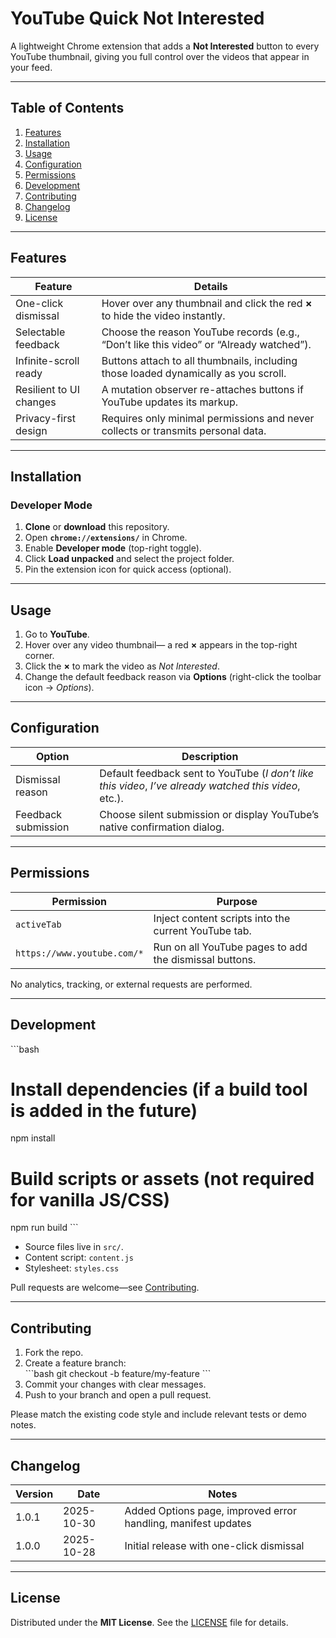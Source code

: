 # YouTube Quick Not Interested

A lightweight Chrome extension that adds a **Not Interested** button to every YouTube thumbnail, giving you full control over the videos that appear in your feed.

---

## Table of Contents
1. [Features](#features)  
2. [Installation](#installation)  
3. [Usage](#usage)  
4. [Configuration](#configuration)  
5. [Permissions](#permissions)  
6. [Development](#development)  
7. [Contributing](#contributing)  
8. [Changelog](#changelog)  
9. [License](#license)

---

## Features

| Feature                | Details                                                                                         |
|------------------------|-------------------------------------------------------------------------------------------------|
| One-click dismissal    | Hover over any thumbnail and click the red **×** to hide the video instantly.                   |
| Selectable feedback    | Choose the reason YouTube records (e.g., “Don’t like this video” or “Already watched”).         |
| Infinite-scroll ready  | Buttons attach to all thumbnails, including those loaded dynamically as you scroll.             |
| Resilient to UI changes| A mutation observer re-attaches buttons if YouTube updates its markup.                          |
| Privacy-first design   | Requires only minimal permissions and never collects or transmits personal data.                |

---

## Installation

### Developer Mode

1. **Clone** or **download** this repository.  
2. Open **`chrome://extensions/`** in Chrome.  
3. Enable **Developer mode** (top-right toggle).  
4. Click **Load unpacked** and select the project folder.  
5. Pin the extension icon for quick access (optional).

---

## Usage

1. Go to **YouTube**.  
2. Hover over any video thumbnail— a red **×** appears in the top-right corner.  
3. Click the **×** to mark the video as *Not Interested*.  
4. Change the default feedback reason via **Options** (right-click the toolbar icon → *Options*).

---

## Configuration

| Option              | Description                                                                                           |
|---------------------|-------------------------------------------------------------------------------------------------------|
| Dismissal reason    | Default feedback sent to YouTube (*I don’t like this video*, *I’ve already watched this video*, etc.).|
| Feedback submission | Choose silent submission or display YouTube’s native confirmation dialog.                             |

---

## Permissions

| Permission                  | Purpose                                                     |
|-----------------------------|-------------------------------------------------------------|
| `activeTab`                 | Inject content scripts into the current YouTube tab.        |
| `https://www.youtube.com/*` | Run on all YouTube pages to add the dismissal buttons.      |

No analytics, tracking, or external requests are performed.

---

## Development

\`\`\`bash
# Install dependencies (if a build tool is added in the future)
npm install

# Build scripts or assets (not required for vanilla JS/CSS)
npm run build
\`\`\`

- Source files live in `src/`.  
- Content script: `content.js`  
- Stylesheet: `styles.css`

Pull requests are welcome—see [Contributing](#contributing).

---

## Contributing

1. Fork the repo.  
2. Create a feature branch:  
   \`\`\`bash
   git checkout -b feature/my-feature
   \`\`\`  
3. Commit your changes with clear messages.  
4. Push to your branch and open a pull request.  

Please match the existing code style and include relevant tests or demo notes.

---

## Changelog

| Version | Date       | Notes                                                         |
|---------|------------|---------------------------------------------------------------|
| 1.0.1   | 2025-10-30 | Added Options page, improved error handling, manifest updates |
| 1.0.0   | 2025-10-28 | Initial release with one-click dismissal                      |

---

## License

Distributed under the **MIT License**. See the [LICENSE](LICENSE) file for details.

